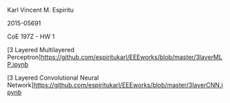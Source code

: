 Karl Vincent M. Espiritu

2015-05691

CoE 197Z - HW 1

[3 Layered Multilayered Perceptron]https://github.com/espiritukarl/EEEworks/blob/master/3layerMLP.ipynb

[3 Layered Convolutional Neural Network]https://github.com/espiritukarl/EEEworks/blob/master/3layerCNN.ipynb
